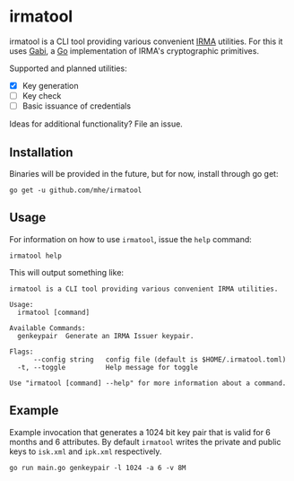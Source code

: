# irmatool #

irmatool is a CLI tool providing various convenient [IRMA](https://www.irmacard.org) utilities. For this it uses [Gabi](https://github.com/mhe/gabi), a [Go](https://golang.org/) implementation of IRMA's cryptographic primitives. 

Supported and planned utilities:

- [X] Key generation
- [ ] Key check
- [ ] Basic issuance of credentials

Ideas for additional functionality? File an issue.

## Installation ##

Binaries will be provided in the future, but for now, install through go get:

    go get -u github.com/mhe/irmatool

## Usage ##

For information on how to use `irmatool`, issue the `help` command:

    irmatool help

This will output something like:
```
irmatool is a CLI tool providing various convenient IRMA utilities.

Usage:
  irmatool [command]

Available Commands:
  genkeypair  Generate an IRMA Issuer keypair.

Flags:
      --config string   config file (default is $HOME/.irmatool.toml)
  -t, --toggle          Help message for toggle

Use "irmatool [command] --help" for more information about a command.

```

## Example ##

Example invocation that generates a 1024 bit key pair that is valid for 6 months and 6 attributes. By default `irmatool` writes the private and public keys to `isk.xml` and `ipk.xml` respectively. 

    go run main.go genkeypair -l 1024 -a 6 -v 8M
    

